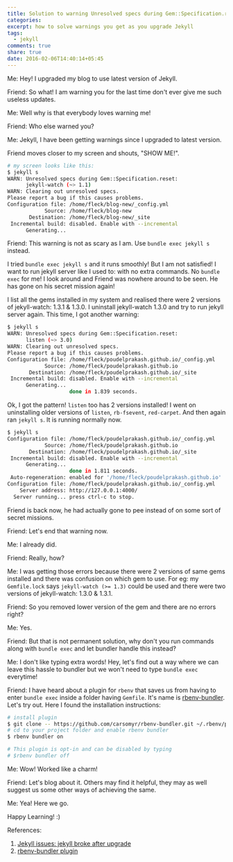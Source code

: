 ```yaml
---
title: Solution to warning Unresolved specs during Gem::Specification.reset
categories: 
excerpt: how to solve warnings you get as you upgrade Jekyll
tags:
  - jekyll
comments: true
share: true
date: 2016-02-06T14:40:14+05:45
---
```


Me: Hey! I upgraded my blog to use latest version of Jekyll.

Friend: So what! I am warning you for the last time don't ever give me such useless updates.

Me: Well why is that everybody loves warning me!

Friend: Who else warned you?

Me: Jekyll, I have been getting warnings since I upgraded to latest version.

Friend moves closer to my screen and shouts, "SHOW ME!".

```bash
# my screen looks like this:
$ jekyll s
WARN: Unresolved specs during Gem::Specification.reset:
      jekyll-watch (~> 1.1)
WARN: Clearing out unresolved specs.
Please report a bug if this causes problems.
Configuration file: /home/fleck/blog-new/_config.yml
            Source: /home/fleck/blog-new
       Destination: /home/fleck/blog-new/_site
 Incremental build: disabled. Enable with --incremental
      Generating... 

```

Friend: This warning is not as scary as I am. Use `bundle exec jekyll s` instead.

I tried `bundle exec jekyll s` and it runs smoothly! But I am not satisfied! I want to run jekyll server like I used to: with no extra commands. No `bundle exec` for me! I look around and Friend was nowhere around to be seen. He has gone on his secret mission again!

I list all the gems installed in my system and realised there were 2 versions of jekyll-watch: 1.3.1 & 1.3.0. I uninstall jekyll-watch 1.3.0 and try to run jekyll server again. This time, I got another warning:

```bash
$ jekyll s
WARN: Unresolved specs during Gem::Specification.reset:
      listen (~> 3.0)
WARN: Clearing out unresolved specs.
Please report a bug if this causes problems.
Configuration file: /home/fleck/poudelprakash.github.io/_config.yml
            Source: /home/fleck/poudelprakash.github.io
       Destination: /home/fleck/poudelprakash.github.io/_site
 Incremental build: disabled. Enable with --incremental
      Generating... 
                    done in 1.839 seconds.
```

Ok, I got the pattern! `listen` too has 2 versions installed! I went on uninstalling older versions of `listen`, `rb-fsevent`, `red-carpet`. And then again ran `jekyll s`. It is running normally now.

```bash
$ jekyll s
Configuration file: /home/fleck/poudelprakash.github.io/_config.yml
            Source: /home/fleck/poudelprakash.github.io
       Destination: /home/fleck/poudelprakash.github.io/_site
 Incremental build: disabled. Enable with --incremental
      Generating... 
                    done in 1.811 seconds.
 Auto-regeneration: enabled for '/home/fleck/poudelprakash.github.io'
Configuration file: /home/fleck/poudelprakash.github.io/_config.yml
    Server address: http://127.0.0.1:4000/
  Server running... press ctrl-c to stop.
```

Friend is back now, he had actually gone to pee instead of on some sort of secret missions.

Friend: Let's end that warning now.

Me: I already did.

Friend: Really, how? 

Me: I was getting those errors because there were 2 versions of same gems installed and there was confusion on which gem to use. For eg: my `Gemfile.lock` says `jekyll-watch (>= 1.3)` could be used and there were two versions of jekyll-watch: 1.3.0 & 1.3.1.

Friend: So you removed lower version of the gem and there are no errors right?

Me: Yes.

Friend: But that is not permanent solution, why don't you run commands along with `bundle exec` and let bundler handle this instead?

Me: I don't like typing extra words! Hey, let's find out a way where we can leave this hassle to bundler but we won't need to type `bundle exec` everytime! 

Friend: I have heard about a plugin for `rbenv` that saves us from having to enter `bundle exec` inside a folder having `Gemfile`. It's name is [rbenv-bundler](rbenv-bundler). Let's try out. Here I found the installation instructions:

```bash
# install plugin
$ git clone -- https://github.com/carsomyr/rbenv-bundler.git ~/.rbenv/plugins/bundler
# cd to your project folder and enable rbenv bundler
$ rbenv bundler on

# This plugin is opt-in and can be disabled by typing
# $rbenv bundler off
```

Me: Wow! Worked like a charm!

Friend: Let's blog about it. Others may find it helpful, they may as well suggest us some other ways of achieving the same.

Me: Yea! Here we go.

Happy Learning! :)

References:

1. [Jekyll issues: jekyll broke after upgrade](jekyll-broke-after-upgrade)
2. [rbenv-bundler plugin](rbenv-bundler)

[jekyll-broke-after-upgrade]: https://github.com/jekyll/jekyll/issues/3084
[rbenv-bundler]: https://github.com/carsomyr/rbenv-bundler.git 
